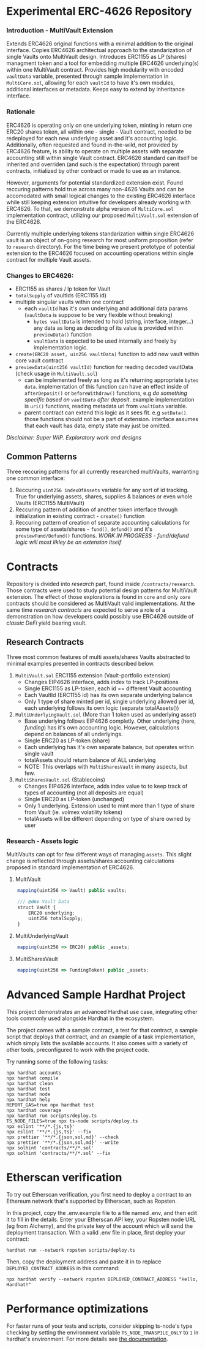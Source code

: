 # Experimental ERC-4626 Repository

### Introduction - MultiVault Extension

Extends ERC4626 original functions with a minimal addition to the original interface. Copies ERC4626 architectual approach to the standarization of single Vaults onto MultiVault design. Introduces ERC1155 as LP (shares) managment token and a tool for embedding multiple ERC4626 underlying(s) within one MultiVault contract. Provides high modularity with encoded `vaultData` variable, presented through sample implementation in `MultiCore.sol`, allowing for each `vaultId` to have it's own modules, additional interfaces or metadata. Keeps easy to extend by inheritance interface.

### Rationale

ERC4626 is operating only on one underlying token, minting in return one ERC20 shares token, all within one - single - Vault contract, needed to be redeployed for each new underlying asset and it's accounting logic. Additionally, often requested and found in-the-wild, not provided by ERC4626 feature, is ability to operate on multiple assets with separate accounting still within single Vault contract. ERC4626 standard can itself be inherited and overriden (and such is the expectation) through parent contracts, initialized by other contract or made to use as an instance.

However, arguments for potential standardized extension exist. Found reccuring patterns hold true across many non-4626 Vaults and can be accomodated with small logical changes to the existing ERC4626 interface while still keeping extension intuitive for developers already working with ERC4626. To that, we demonstrate alpha version of `MultiCore.sol` implementation contract, utilizing our proposed `MultiVault.sol` extension of the ERC4626.

Currently multiple underlying tokens standarization within single ERC4626 vault is an object of on-going research for most uniform proposition (refer to `research` directory). For the time being we present prototype of potential extension to the ERC4626 focused on accounting operations within single contract for multiple Vault assets.

### Changes to ERC4626:

- ERC1155 as shares / lp token for Vault
- `totalSupply` of vaultIds (ERC1155 id)
- multiple singular vaults within one contract
  - each `vaultId` has it's own underlying and additional data params (`vaultData` is suppose to be very flexible without breaking)
    - `bytes vaultData` is intended to hold (string, interface, integer...) any data as long as decoding of its value is provided within `previewData()` function
    - `vaultData` is expected to be used internally and freely by implementation logic.
- `create(ERC20 asset, uin256 vaultData)` function to add new vault within core vault contract
- `previewData(uint256 vaultId)` function for reading decoded vaultData (check usage in `MultiVault.sol`)
  - can be implemented freely as long as it's returning appropriate `bytes data`. implementation of this function can have an effect inside of `afterDeposit()` or `beforeWithdraw()` functions, e.g _do something specific based on `vaultData` after deposit_. example implementation is `uri()` functions, reading metadata url from `vaultData` variable.
  - parent contract can extend this logic as it sees fit. e.g `setData()`. those functions should not be a part of extension. interface assumes that each vault has data, empty state may just be omitted.

_Disclaimer: Super WIP. Exploratory work and designs_

## Common Patterns

Three reccuring patterns for all currently researched multiVaults, warranting one common interface:

1. Reccuring `uint256 indexOfAssets` variable for any sort of id tracking. True for underlying assets, shares, supplies & balances or even whole Vaults (ERC1155 MultiVault)
2. Reccuring pattern of addition of another token interface through initialization in existing contract - `create()` function
3. Reccuring pattern of creation of separate accounting calculations for some type of assets/shares - `fund()`, `defund()` and it's `previewFund/Defund()` functions. *WORK IN PROGRESS - fund/defund logic will most likley be an extension itself*

# Contracts

Repository is divided into _research_ part, found inside `/contracts/research`. Those contracts were used to study potential design patterns for MultiVault extension. The effect of those explorations is found in `core` and only `core` contracts should be considered as MultiVault valid implementations. At the same time _research contracts_ are expected to serve a role of a demonstration on how developers could possibly use ERC4626 outside of *classic DeFi* yield bearing vault.

## Research Contracts

Three most common features of multi assets/shares Vaults abstracted to minimal examples presented in contracts described below.

1. `MultiVault.sol` ERC1155 extension (Vault-portfolio extension)
   - Changes EIP4626 interface, adds index to track LP-positions
   - Single ERC1155 as LP-token, each id == different Vault accounting
   - Each VaultId (ERC1155 id) has its own separate underlying balance
   - Only 1 type of share minted per id, single underlying allowed per id, each underlying follows its own logic (separate totalAssets())
2. `MultiUnderlyingVault.sol` (More than 1 token used as underlying asset)
   - Base underlying follows EIP4626 completly. Other underlying (here, _funding_) has it's own accounting logic. However, calculations depend on balances of all underlyings.
   - Single ERC20 as LP-token (share)
   - Each underlying has it's own separate balance, but operates within single vault
   - totalAssets should return balance of ALL underlying
   - NOTE: This overlaps with `MultiSharesVault` in many aspects, but few.
3. `MultiSharesVault.sol` (Stablecoins)
   - Changes EIP4626 interface, adds index value to to keep track of types of accounting (not all deposits are equal)
   - Single ERC20 as LP-token (unchanged)
   - Only 1 underlying. Extension used to mint more than 1 type of share from Vault (ie. volmex volatility tokens)
   - totalAssets will be different depending on type of share owned by user

### Research - Assets logic

MultiVaults can opt for few different ways of managing `assets`. This slight change is reflected through assets/shares accounting calculations proposed in standard implementation of ERC4626.

1. MultiVault

```javascript
    mapping(uint256 => Vault) public vaults;

    /// @dev Vault Data
    struct Vault {
        ERC20 underlying;
        uint256 totalSupply;
    }
```

2. MultiUnderlyingVault

```javascript
    mapping(uint256 => ERC20) public _assets;
```

3. MultiSharesVault

```javascript
    mapping(uint256 => FundingToken) public _assets;
```

# Advanced Sample Hardhat Project

This project demonstrates an advanced Hardhat use case, integrating other tools commonly used alongside Hardhat in the ecosystem.

The project comes with a sample contract, a test for that contract, a sample script that deploys that contract, and an example of a task implementation, which simply lists the available accounts. It also comes with a variety of other tools, preconfigured to work with the project code.

Try running some of the following tasks:

```shell
npx hardhat accounts
npx hardhat compile
npx hardhat clean
npx hardhat test
npx hardhat node
npx hardhat help
REPORT_GAS=true npx hardhat test
npx hardhat coverage
npx hardhat run scripts/deploy.ts
TS_NODE_FILES=true npx ts-node scripts/deploy.ts
npx eslint '**/*.{js,ts}'
npx eslint '**/*.{js,ts}' --fix
npx prettier '**/*.{json,sol,md}' --check
npx prettier '**/*.{json,sol,md}' --write
npx solhint 'contracts/**/*.sol'
npx solhint 'contracts/**/*.sol' --fix
```

# Etherscan verification

To try out Etherscan verification, you first need to deploy a contract to an Ethereum network that's supported by Etherscan, such as Ropsten.

In this project, copy the .env.example file to a file named .env, and then edit it to fill in the details. Enter your Etherscan API key, your Ropsten node URL (eg from Alchemy), and the private key of the account which will send the deployment transaction. With a valid .env file in place, first deploy your contract:

```shell
hardhat run --network ropsten scripts/deploy.ts
```

Then, copy the deployment address and paste it in to replace `DEPLOYED_CONTRACT_ADDRESS` in this command:

```shell
npx hardhat verify --network ropsten DEPLOYED_CONTRACT_ADDRESS "Hello, Hardhat!"
```

# Performance optimizations

For faster runs of your tests and scripts, consider skipping ts-node's type checking by setting the environment variable `TS_NODE_TRANSPILE_ONLY` to `1` in hardhat's environment. For more details see [the documentation](https://hardhat.org/guides/typescript.html#performance-optimizations).
